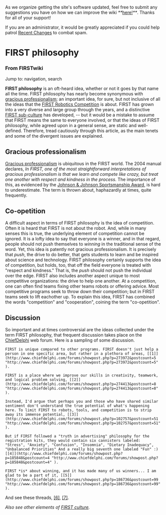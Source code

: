 As we organize getting the site's software updated, feel free to submit any
suggestions you have on how we can improve the wiki
_**_[here!](/index.php/User:Hallry/Suggestions "User:Hallry/Suggestions"
)_**_. Thanks for all of your support!

If you are an administrator, it would be greatly appreciated if you could help
patrol [Recent Changes](/index.php/Special:Recentchanges
"Special:Recentchanges" ) to combat spam.

# FIRST philosophy

### From FIRSTwiki

Jump to: navigation, search

**FIRST philosophy** is an oft-heard idea, whether or not it goes by that name all the time. FIRST philosophy has nearly become synonymous with [gracious professionalism](/index.php/Gracious_professionalism "Gracious professionalism" ); an important idea, for sure, but not inclusive of all the ideas that the [FIRST Robotics Competition](/index.php/FIRST_Robotics_Competition "FIRST Robotics Competition" ) is about. FIRST has grown into a very diverse and large group through the years, and a distinctive [FIRST sub-culture](/index.php/FIRST_culture "FIRST culture" ) has developed, -- but it would be a mistake to assume that FIRST means the same to everyone involved, or that the ideas of FIRST philosophy, while agreed upon in a general sense, are static and well-defined. Therefore, tread cautiously through this article, as the main tenets and some of the divergent issues are explained. 


## Gracious professionalism

[Gracious professionalism](/index.php/Gracious_professionalism "Gracious
professionalism" ) is ubiquitous in the FIRST world. The 2004 manual declares,
_In FIRST, one of the most straightforward interpretations of gracious
professionalism is that we learn and compete like crazy, but treat one another
with respect and kindness in the process._ The importance of this, as
evidenced by the [Johnson &amp; Johnson Sportsmanship
Award](/index.php/Johnson_%26_Johnson_Sportsmanship_Award "Johnson & Johnson
Sportsmanship Award" ), is hard to underestimate. The term is thrown about,
haphazardly at times, quite frequently.


## Co-opetition

A difficult aspect in terms of FIRST philosophy is the idea of competition.
Often it is heard that FIRST is not about the robot. And, while in many senses
this is true, the underlying element of competition cannot be ignored. It is a
lofty idea to say that everyone is a winner, and in that regard, people should
not push themselves to _winning_ in the traditional sense of the word. Yet,
this idea is patently not gracious professionalism. It is precisely that
_push_, the drive to do better, that gets students to learn and be inspired
about science and technology. FIRST philosophy certainly supports the idea of
competition, but holds, too, that off the field everyone is treated with
"respect and kindness." That is, the _push_ should not push the individual
over the edge. FIRST also includes another aspect unique to most competitive
organizations: the drive to help one another. At a competition, one can often
find teams fixing other teams robots or offering advice. Most competitive
programs seek to throw down their competition; but in FIRST teams seek to lift
eachother up. To explain this idea, FIRST has combined the words "competition"
and "cooperation", coining the term "co-opetition".


## Discussion

So important and at times controversial are the ideas collected under the term
FIRST philosophy, that frequent discussion takes place on the
[ChiefDelphi](/index.php/ChiefDelphi "ChiefDelphi" ) web forum. Here is a
sampling of some discussion.

    FIRST is unique compared to other programs. FIRST doesn't just help a person in one specific area, but rather in a plethora of areas, [[1]](http://www.chiefdelphi.com/forums/showpost.php?p=273972&postcount=5 "http://www.chiefdelphi.com/forums/showpost.php?p=273972&postcount=5" ). 

    FIRST is a place where we improve our skills in creativity, teamwork, and logical problem solving, [[2]](http://www.chiefdelphi.com/forums/showpost.php?p=274413&postcount=8 "http://www.chiefdelphi.com/forums/showpost.php?p=274413&postcount=8" ). 

    Instead, I'd argue that perhaps you and those who have shared similar sentiment don't understand the true potential of what's happening here. To limit FIRST to robots, tools, and competition is to strip away its immense potential, [[3]](http://www.chiefdelphi.com/forums/showpost.php?p=102757&postcount=51 "http://www.chiefdelphi.com/forums/showpost.php?p=102757&postcount=51" ). 

    But if FIRST followed a "truth in advertising" philosophy for the registration kits, they would contain six cannisters labeled: "Stress", "Anxiety", "Confusion", "Insomnia", "Dietary Inadequacy", "Unbalanced Priorities" And a really big seventh one labeled "Fun" :) [[4]](http://www.chiefdelphi.com/forums/showpost.php?p=185848&postcount=4 "http://www.chiefdelphi.com/forums/showpost.php?p=185848&postcount=4" ). 

    FIRST *is* about winning, and it has made many of us winners... I am glad to be a part of it, [[5]](http://www.chiefdelphi.com/forums/showpost.php?p=186736&postcount=99 "http://www.chiefdelphi.com/forums/showpost.php?p=186736&postcount=99" ). 

And see these threads,
[[6]](http://www.chiefdelphi.com/forums/showthread.php?threadid=29264
"http://www.chiefdelphi.com/forums/showthread.php?threadid=29264" ),
[[7]](http://www.chiefdelphi.com/forums/showthread.php?t=29251
"http://www.chiefdelphi.com/forums/showthread.php?t=29251" ).

_Also see other elements of [FIRST culture](/index.php/FIRST_culture "FIRST
culture" )._

